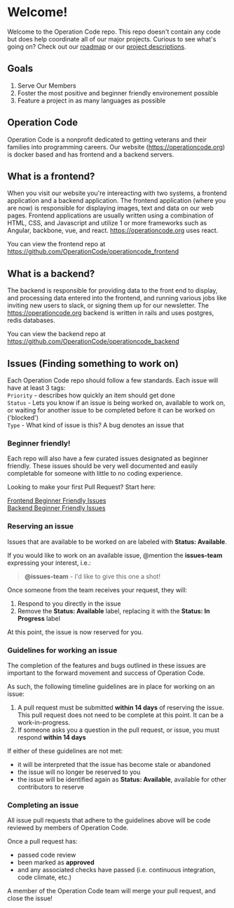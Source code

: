 # Welcome!
Welcome to the Operation Code repo. This repo doesn't contain any code but does help coordinate all of our major projects. 
Curious to see what's going on? Check out our [roadmap](https://github.com/OperationCode/operationcode/projects/4) or our
[project descriptions](https://github.com/OperationCode/GETTING_STARTED).

## Goals
1. Serve Our Members
2. Foster the most positive and beginner friendly environement possible
3. Feature a project in as many languages as possible

## Operation Code
Operation Code is a nonprofit dedicated to getting veterans and their families into programming careers.
Our website (https://operationcode.org) is docker based and has frontend and a backend servers.

## What is a frontend?

When you visit our website you're intereacting with two systems, a frontend application and a backend application.
The frontend application (where you are now) is responsible for displaying images, text and data on our web pages.
Frontend applications are usually written using a combination of HTML, CSS, and Javascript and utilize 1 or more
frameworks such as Angular, backbone, vue, and react. https://operationcode.org uses react.

You can view the frontend repo at https://github.com/OperationCode/operationcode_frontend

## What is a backend?

The backend is responsible for providing data to the front end to display, and processing data entered into the
frontend, and running various jobs like inviting new users to slack, or signing them up for our newsletter. The
https://operationcode.org backend is written in rails and uses postgres, redis databases.

You can view the backend repo at https://github.com/OperationCode/operationcode_backend

## Issues (Finding something to work on)

Each Operation Code repo should follow a few standards. Each issue will have at least 3 tags:  
`Priority` - describes how quickly an item should get done  
`Status` - Lets you know if an issue is being worked on, available to work on, or waiting for another issue to be completed before it can be worked on ('blocked')  
`Type` - What kind of issue is this? A bug denotes an issue that   

### Beginner friendly!
Each repo will also have a few curated issues designated as beginner friendly.
These issues should be very well documented and easily completable for someone with little to no coding experience.

Looking to make your first Pull Request? Start here:  

[Frontend Beginner Friendly Issues](https://github.com/OperationCode/operationcode_frontend/issues?q=is%3Aopen+is%3Aissue+label%3A%22beginner+friendly%22)  
[Backend Beginner Friendly Issues](https://github.com/OperationCode/operationcode_backend/issues?q=is%3Aopen+is%3Aissue+label%3A%22beginner+friendly%22)  

### Reserving an issue

Issues that are available to be worked on are labeled with **Status: Available**.

If you would like to work on an available issue, @mention the **issues-team** expressing your interest, i.e.:

> **@issues-team** - I'd like to give this one a shot!

Once someone from the team receives your request, they will:

1. Respond to you directly in the issue
2. Remove the **Status: Available** label, replacing it with the **Status: In Progress** label

At this point, the issue is now reserved for you.

### Guidelines for working an issue

The completion of the features and bugs outlined in these issues are important to the forward movement and success of Operation Code.

As such, the following timeline guidelines are in place for working on an issue:

1. A pull request must be submitted **within 14 days** of reserving the issue.  This pull request does not need to be complete at this point.  It can be a work-in-progress.
2. If someone asks you a question in the pull request, or issue, you must respond **within 14 days**

If either of these guidelines are not met:

- it will be interpreted that the issue has become stale or abandoned
- the issue will no longer be reserved to you
- the issue will be identified again as **Status: Available**, available for other contributors to reserve

### Completing an issue

All issue pull requests that adhere to the guidelines above will be code reviewed by members of Operation Code.

Once a pull request has:

- passed code review
- been marked as **approved**
- and any associated checks have passed (i.e. continuous integration, code climate, etc.)

A member of the Operation Code team will merge your pull request, and close the issue!
